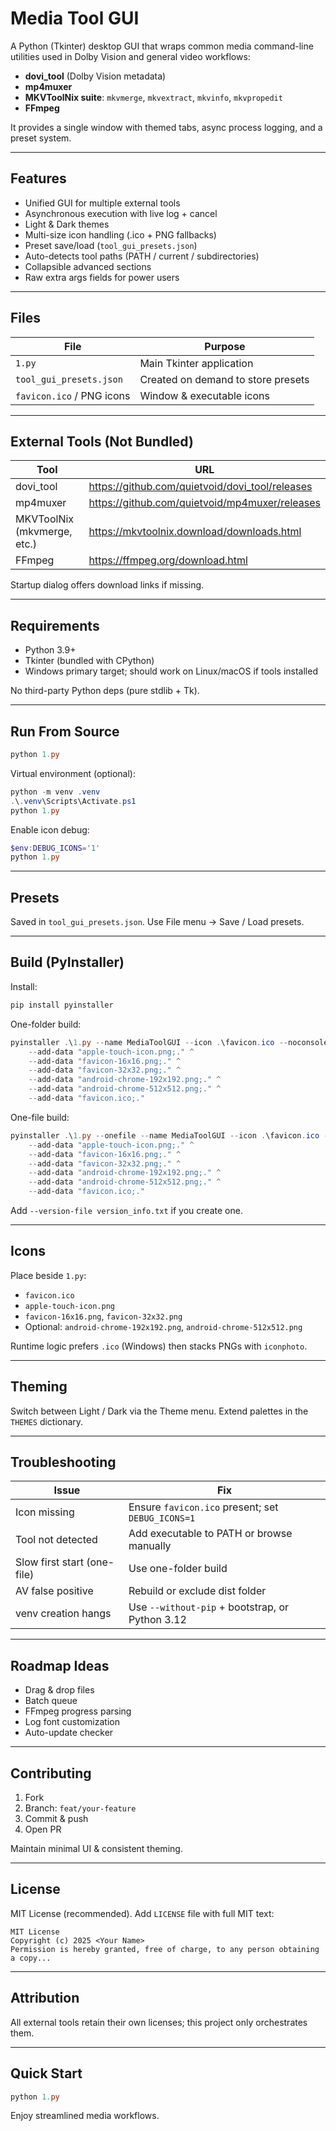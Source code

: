 # Media Tool GUI

A Python (Tkinter) desktop GUI that wraps common media command-line utilities used in Dolby Vision and general video workflows:

- **dovi_tool** (Dolby Vision metadata)
- **mp4muxer**
- **MKVToolNix suite**: `mkvmerge`, `mkvextract`, `mkvinfo`, `mkvpropedit`
- **FFmpeg**

It provides a single window with themed tabs, async process logging, and a preset system.

---
## Features
- Unified GUI for multiple external tools
- Asynchronous execution with live log + cancel
- Light & Dark themes
- Multi-size icon handling (.ico + PNG fallbacks)
- Preset save/load (`tool_gui_presets.json`)
- Auto-detects tool paths (PATH / current / subdirectories)
- Collapsible advanced sections
- Raw extra args fields for power users

---
## Files
| File | Purpose |
|------|---------|
| `1.py` | Main Tkinter application |
| `tool_gui_presets.json` | Created on demand to store presets |
| `favicon.ico` / PNG icons | Window & executable icons |

---
## External Tools (Not Bundled)
| Tool | URL |
|------|-----|
| dovi_tool | https://github.com/quietvoid/dovi_tool/releases |
| mp4muxer | https://github.com/quietvoid/mp4muxer/releases |
| MKVToolNix (mkvmerge, etc.) | https://mkvtoolnix.download/downloads.html |
| FFmpeg | https://ffmpeg.org/download.html |

Startup dialog offers download links if missing.

---
## Requirements
- Python 3.9+
- Tkinter (bundled with CPython)
- Windows primary target; should work on Linux/macOS if tools installed

No third-party Python deps (pure stdlib + Tk).

---
## Run From Source
```powershell
python 1.py
```

Virtual environment (optional):
```powershell
python -m venv .venv
.\.venv\Scripts\Activate.ps1
python 1.py
```

Enable icon debug:
```powershell
$env:DEBUG_ICONS='1'
python 1.py
```

---
## Presets
Saved in `tool_gui_presets.json`. Use File menu -> Save / Load presets.

---
## Build (PyInstaller)
Install:
```powershell
pip install pyinstaller
```

One-folder build:
```powershell
pyinstaller .\1.py --name MediaToolGUI --icon .\favicon.ico --noconsole ^
	--add-data "apple-touch-icon.png;." ^
	--add-data "favicon-16x16.png;." ^
	--add-data "favicon-32x32.png;." ^
	--add-data "android-chrome-192x192.png;." ^
	--add-data "android-chrome-512x512.png;." ^
	--add-data "favicon.ico;."
```

One-file build:
```powershell
pyinstaller .\1.py --onefile --name MediaToolGUI --icon .\favicon.ico --noconsole ^
	--add-data "apple-touch-icon.png;." ^
	--add-data "favicon-16x16.png;." ^
	--add-data "favicon-32x32.png;." ^
	--add-data "android-chrome-192x192.png;." ^
	--add-data "android-chrome-512x512.png;." ^
	--add-data "favicon.ico;."
```

Add `--version-file version_info.txt` if you create one.

---
## Icons
Place beside `1.py`:
- `favicon.ico`
- `apple-touch-icon.png`
- `favicon-16x16.png`, `favicon-32x32.png`
- Optional: `android-chrome-192x192.png`, `android-chrome-512x512.png`

Runtime logic prefers `.ico` (Windows) then stacks PNGs with `iconphoto`.

---
## Theming
Switch between Light / Dark via the Theme menu. Extend palettes in the `THEMES` dictionary.

---
## Troubleshooting
| Issue | Fix |
|-------|-----|
| Icon missing | Ensure `favicon.ico` present; set `DEBUG_ICONS=1` |
| Tool not detected | Add executable to PATH or browse manually |
| Slow first start (one-file) | Use one-folder build |
| AV false positive | Rebuild or exclude dist folder |
| venv creation hangs | Use `--without-pip` + bootstrap, or Python 3.12 |

---
## Roadmap Ideas
- Drag & drop files
- Batch queue
- FFmpeg progress parsing
- Log font customization
- Auto-update checker

---
## Contributing
1. Fork
2. Branch: `feat/your-feature`
3. Commit & push
4. Open PR

Maintain minimal UI & consistent theming.

---
## License
MIT License (recommended). Add `LICENSE` file with full MIT text:
```
MIT License
Copyright (c) 2025 <Your Name>
Permission is hereby granted, free of charge, to any person obtaining a copy...
```

---
## Attribution
All external tools retain their own licenses; this project only orchestrates them.

---
## Quick Start
```powershell
python 1.py
```

Enjoy streamlined media workflows.
